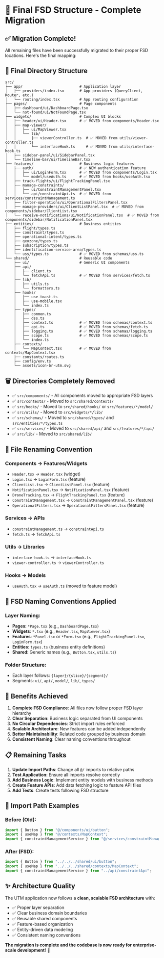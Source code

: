 # 🎯 Final FSD Structure - Complete Migration

## ✅ **Migration Complete!**

All remaining files have been successfully migrated to their proper FSD locations. Here's the final mapping:

## 📁 **Final Directory Structure**

```
src/
├── app/                          # Application layer
│   ├── providers/index.tsx       # App providers (QueryClient, Router, etc.)
│   └── routing/index.tsx         # App routing configuration
├── pages/                        # Page components
│   ├── dashboard/ui/DashboardPage.tsx
│   └── not-found/ui/NotFoundPage.tsx
├── widgets/                      # Complex UI blocks
│   ├── header/ui/Header.tsx      # ✅ MOVED from components/Header.tsx
│   ├── map-viewer/
│   │   ├── ui/MapViewer.tsx
│   │   └── lib/
│   │       ├── viewerController.ts  # ✅ MOVED from utils/viewer-controller.ts
│   │       └── interfaceHook.ts     # ✅ MOVED from utils/interface-hook.ts
│   ├── sidebar-panel/ui/SidebarPanel.tsx
│   └── timeline-bar/ui/TimelineBar.tsx
├── features/                     # Business logic features
│   ├── auth/                     # ✅ NEW authentication feature
│   │   ├── ui/LoginForm.tsx      # ✅ MOVED from components/Login.tsx
│   │   └── model/useAuth.ts      # ✅ MOVED from hooks/useAuth.tsx
│   ├── track-flights/ui/FlightTrackingPanel.tsx
│   ├── manage-constraints/
│   │   ├── ui/ConstraintManagementPanel.tsx
│   │   └── api/constraintApi.ts  # ✅ MOVED from services/constraintManagement.ts
│   ├── filter-operations/ui/OperationalFiltersPanel.tsx
│   ├── manage-providers/ui/ClientListPanel.tsx  # ✅ MOVED from components/sidebar/ClientList.tsx
│   └── receive-notifications/ui/NotificationPanel.tsx  # ✅ MOVED from components/sidebar/NotificationPanel.tsx
├── entities/                     # Business entities
│   ├── flight/types.ts
│   ├── constraint/types.ts
│   ├── operational-intent/types.ts
│   ├── geozone/types.ts
│   ├── subscription/types.ts
│   ├── identification-service-area/types.ts
│   └── uss/types.ts              # ✅ MOVED from schemas/uss.ts
└── shared/                       # Reusable code
    ├── ui/                       # Generic UI components
    ├── api/
    │   ├── client.ts
    │   └── fetchApi.ts           # ✅ MOVED from services/fetch.ts
    ├── lib/
    │   ├── utils.ts
    │   └── formatters.ts
    ├── hooks/
    │   ├── use-toast.ts
    │   ├── use-mobile.tsx
    │   └── index.ts
    ├── types/
    │   ├── common.ts
    │   ├── dss.ts
    │   ├── context.ts            # ✅ MOVED from schemas/context.ts
    │   ├── api.ts                # ✅ MOVED from schemas/fetch.ts
    │   ├── logging.ts            # ✅ MOVED from schemas/logging.ts
    │   ├── scope.ts              # ✅ MOVED from schemas/scope.ts
    │   └── index.ts
    ├── contexts/
    │   └── MapContext.tsx        # ✅ MOVED from contexts/MapContext.tsx
    ├── constants/routes.ts
    ├── config/env.ts
    └── assets/icon-br-utm.svg
```

## 🗑️ **Directories Completely Removed**

- ✅ `src/components/` - All components moved to appropriate FSD layers
- ✅ `src/contexts/` - Moved to `src/shared/contexts/`
- ✅ `src/hooks/` - Moved to `src/shared/hooks/` or `src/features/*/model/`
- ✅ `src/utils/` - Moved to `src/widgets/*/lib/`
- ✅ `src/schemas/` - Moved to `src/shared/types/` and `src/entities/*/types.ts`
- ✅ `src/services/` - Moved to `src/shared/api/` and `src/features/*/api/`
- ✅ `src/lib/` - Moved to `src/shared/lib/`

## 🔄 **File Renaming Convention**

### **Components → Features/Widgets**
- `Header.tsx` → `Header.tsx` (widget)
- `Login.tsx` → `LoginForm.tsx` (feature)
- `ClientList.tsx` → `ClientListPanel.tsx` (feature)
- `NotificationPanel.tsx` → `NotificationPanel.tsx` (feature)
- `DroneTracking.tsx` → `FlightTrackingPanel.tsx` (feature)
- `ConstraintManagement.tsx` → `ConstraintManagementPanel.tsx` (feature)
- `OperationalFilters.tsx` → `OperationalFiltersPanel.tsx` (feature)

### **Services → APIs**
- `constraintManagement.ts` → `constraintApi.ts`
- `fetch.ts` → `fetchApi.ts`

### **Utils → Libraries**
- `interface-hook.ts` → `interfaceHook.ts`
- `viewer-controller.ts` → `viewerController.ts`

### **Hooks → Models**
- `useAuth.tsx` → `useAuth.ts` (moved to feature model)

## 🎯 **FSD Naming Conventions Applied**

### **Layer Naming:**
- **Pages**: `*Page.tsx` (e.g., `DashboardPage.tsx`)
- **Widgets**: `*.tsx` (e.g., `Header.tsx`, `MapViewer.tsx`)
- **Features**: `*Panel.tsx` or `*Form.tsx` (e.g., `FlightTrackingPanel.tsx`, `LoginForm.tsx`)
- **Entities**: `types.ts` (business entity definitions)
- **Shared**: Generic names (e.g., `Button.tsx`, `utils.ts`)

### **Folder Structure:**
- Each layer follows: `{layer}/{slice}/{segment}/`
- Segments: `ui/`, `api/`, `model/`, `lib/`, `types/`

## 🚀 **Benefits Achieved**

1. **Complete FSD Compliance**: All files now follow proper FSD layer hierarchy
2. **Clear Separation**: Business logic separated from UI components
3. **No Circular Dependencies**: Strict import rules enforced
4. **Scalable Architecture**: New features can be added independently
5. **Better Maintainability**: Related code grouped by business domain
6. **Consistent Naming**: Clear naming conventions throughout

## 📋 **Remaining Tasks**

1. **Update Import Paths**: Change all `@/` imports to relative paths
2. **Test Application**: Ensure all imports resolve correctly
3. **Add Business Logic**: Implement entity models with business methods
4. **Create Feature APIs**: Add data fetching logic to feature API files
5. **Add Tests**: Create tests following FSD structure

## 🔧 **Import Path Examples**

### **Before (Old):**
```typescript
import { Button } from "@/components/ui/button";
import { useMap } from "@/contexts/MapContext";
import { constraintManagementService } from "@/services/constraintManagement";
```

### **After (FSD):**
```typescript
import { Button } from "../../../shared/ui/button";
import { useMap } from "../../../shared/contexts/MapContext";
import { constraintManagementService } from "../api/constraintApi";
```

## ✨ **Architecture Quality**

The UTM application now follows a **clean, scalable FSD architecture** with:
- ✅ Proper layer separation
- ✅ Clear business domain boundaries  
- ✅ Reusable shared components
- ✅ Feature-based organization
- ✅ Entity-driven data modeling
- ✅ Consistent naming conventions

**The migration is complete and the codebase is now ready for enterprise-scale development!** 🎉